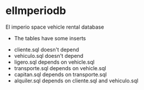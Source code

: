 # elImperiodb
El imperio space vehicle rental database
* The tables have some inserts

- cliente.sql doesn't depend
- vehiculo.sql doesn't depend
- ligero.sql depends on vehicle.sql
- transporte.sql depends on vehicle.sql
- capitan.sql depends on transporte.sql
- alquiler.sql depends on cliente.sql and vehiculo.sql
